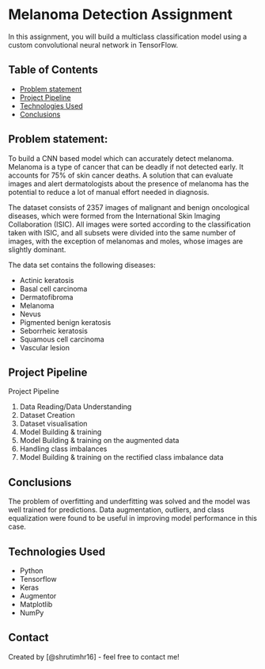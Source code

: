 # Melanoma Detection Assignment
In this assignment, you will build a multiclass classification model using a custom convolutional neural network in TensorFlow. 



## Table of Contents
* [Problem statement](#problem-statement)
* [Project Pipeline](#project-pipeline)
* [Technologies Used](#technologies-used)
* [Conclusions](#conclusions)


<!-- You can include any other section that is pertinent to your problem -->


## Problem statement:
 To build a CNN based model which can accurately detect melanoma. Melanoma is a type of cancer that can be deadly if not detected early. It accounts for 75% of skin cancer deaths. A solution that can evaluate images and alert dermatologists about the presence of melanoma has the potential to reduce a lot of manual effort needed in diagnosis.

The dataset consists of 2357 images of malignant and benign oncological diseases, which were formed from the International Skin Imaging Collaboration (ISIC). All images were sorted according to the classification taken with ISIC, and all subsets were divided into the same number of images, with the exception of melanomas and moles, whose images are slightly dominant.


The data set contains the following diseases:

* Actinic keratosis
* Basal cell carcinoma
* Dermatofibroma
* Melanoma
* Nevus
* Pigmented benign keratosis
* Seborrheic keratosis
* Squamous cell carcinoma
* Vascular lesion
 

<!-- You don't have to answer all the questions - just the ones relevant to your project. -->

## Project Pipeline
Project Pipeline
1. Data Reading/Data Understanding
2. Dataset Creation
3. Dataset visualisation 
4. Model Building & training 
5. Model Building & training on the augmented data
6. Handling class imbalances
7. Model Building & training on the rectified class imbalance data

<!-- You don't have to answer all the questions - just the ones relevant to your project. -->

## Conclusions
The problem of overfitting and underfitting was solved and the model was well trained for predictions. Data augmentation, outliers, and class equalization were found to be useful in improving model performance in this case.

## Technologies Used
* Python
* Tensorflow
* Keras
* Augmentor
* Matplotlib
* NumPy

<!-- As the libraries versions keep on changing, it is recommended to mention the version of library used in this project -->


## Contact
Created by [@shrutimhr16] - feel free to contact me!


<!-- Optional -->
<!-- ## License -->
<!-- This project is open source and available under the [... License](). -->

<!-- You don't have to include all sections - just the one's relevant to your project -->
